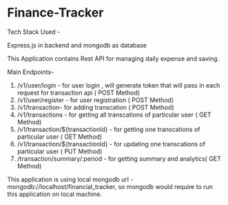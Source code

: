 # Finance-Tracker

Tech Stack Used - 

Express.js in backend and mongodb as database

This Application contains Rest API for managing daily expense and saving.

Main Endpoints- 

1. /v1/user/login - for user login , will generate token that will pass in each request for transaction api ( POST Method)
2. /v1/user/register - for user registration  ( POST Method)
3. /v1/transaction- for adding transcation ( POST Method)
4. /v1/transactions - for getting all transcations of particular user ( GET Method)
5. /v1/transaction/${transactionId} -  for getting  one transcations of particular user ( GET Method)
6. /v1/transaction/${transactionId} - for updating one transcations of particular user ( PUT Method)
7. /transaction/summary/:period - for getting  summary and analytics( GET Method)


This application is using local mongodb url - mongodb://localhost/financial_tracker, so mongodb would require to run this application on local machine.



